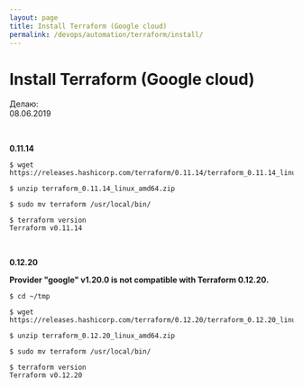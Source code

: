 ```yaml
---
layout: page
title: Install Terraform (Google cloud)
permalink: /devops/automation/terraform/install/
---
```


# Install Terraform (Google cloud)

Делаю:  
08.06.2019


<br/>

**0.11.14**

    $ wget https://releases.hashicorp.com/terraform/0.11.14/terraform_0.11.14_linux_amd64.zip

    $ unzip terraform_0.11.14_linux_amd64.zip

    $ sudo mv terraform /usr/local/bin/

    $ terraform version
    Terraform v0.11.14


<br/>

**0.12.20**

**Provider "google" v1.20.0 is not compatible with Terraform 0.12.20.**

    $ cd ~/tmp

    $ wget https://releases.hashicorp.com/terraform/0.12.20/terraform_0.12.20_linux_amd64.zip

    $ unzip terraform_0.12.20_linux_amd64.zip

    $ sudo mv terraform /usr/local/bin/

    $ terraform version
    Terraform v0.12.20
